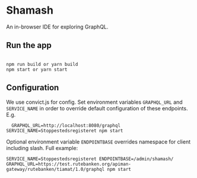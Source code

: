 # Shamash

An in-browser IDE for exploring GraphQL.

## Run the app

```

npm run build or yarn build
npm start or yarn start
```

## Configuration

We use convict.js for config. Set environment variables `GRAPHQL_URL`
and `SERVICE_NAME` in order to override default configuration of these
endpoints. E.g.

```
  GRAPHQL_URL=http://localhost:8080/graphql SERVICE_NAME=Stoppestedsregisteret npm start
```

Optional environment variable `ENDPOINTBASE` overrides namespace for client including slash. Full example:

```
SERVICE_NAME=Stoppestedsregisteret ENDPOINTBASE=/admin/shamash/ GRAPHQL_URL=https://test.rutebanken.org/apiman-gateway/rutebanken/tiamat/1.0/graphql npm start
```
